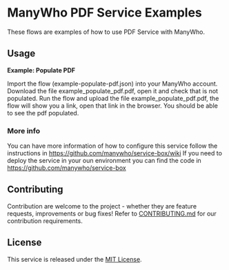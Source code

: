 ManyWho PDF Service Examples
============================

These flows are examples of how to use PDF Service with ManyWho.

## Usage

**Example: Populate PDF**

Import the flow (example-populate-pdf.json) into your ManyWho account.
Download the file example_populate_pdf.pdf, open it and check that is not populated.
Run the flow and upload the file example_populate_pdf.pdf, the flow will show you a link, open that link in the browser.
You should be able to see the pdf populated.


### More info

You can have more information of how to configure this service follow the instructions in https://github.com/manywho/service-box/wiki
If you need to deploy the service in your oun environment you can find the code in https://github.com/manywho/service-box

## Contributing

Contribution are welcome to the project - whether they are feature requests, improvements or bug fixes! Refer to 
[CONTRIBUTING.md](CONTRIBUTING.md) for our contribution requirements.

## License

This service is released under the [MIT License](http://opensource.org/licenses/mit-license.php).
